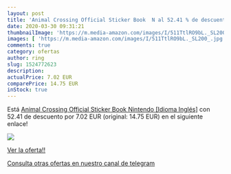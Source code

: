 ```yaml
---
layout: post
title: 'Animal Crossing Official Sticker Book  N al 52.41 % de descuento'
date: 2020-03-30 09:31:21
thumbnailImage: 'https://m.media-amazon.com/images/I/511TtlRO9bL._SL200_.jpg'
images: [ 'https://m.media-amazon.com/images/I/511TtlRO9bL._SL200_.jpg' ]
comments: true
category: ofertas
author: ring
slug: 1524772623
description:
actualPrice: 7.02 EUR
comparePrice: 14.75 EUR
inStock: true
---
```


Está [Animal Crossing Official Sticker Book  Nintendo  [Idioma Inglés]](https://www.amazon.com/dp/1524772623/?tag=redken08-20) con 52.41 de descuento por 7.02 EUR (original: 14.75 EUR) en el siguiente enlace!

[![](https://m.media-amazon.com/images/I/511TtlRO9bL._SL200_.jpg)](https://www.amazon.com/dp/1524772623/?tag=redken08-20)

[Ver la oferta!!](https://www.amazon.com/dp/1524772623/?tag=redken08-20)

[Consulta otras ofertas en nuestro canal de telegram](https://t.me/s/ofertas25)
